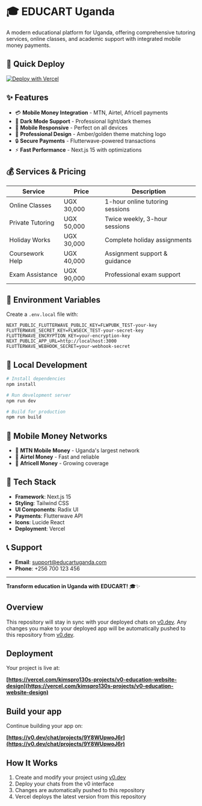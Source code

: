 # 🎓 EDUCART Uganda

A modern educational platform for Uganda, offering comprehensive tutoring services, online classes, and academic support with integrated mobile money payments.

## 🚀 Quick Deploy

[![Deploy with Vercel](https://vercel.com/button)](https://vercel.com/new/clone?repository-url=https://github.com/yourusername/educart-uganda)

## ✨ Features

- 💳 **Mobile Money Integration** - MTN, Airtel, Africell payments
- 🌙 **Dark Mode Support** - Professional light/dark themes
- 📱 **Mobile Responsive** - Perfect on all devices
- 🎨 **Professional Design** - Amber/golden theme matching logo
- 🔒 **Secure Payments** - Flutterwave-powered transactions
- ⚡ **Fast Performance** - Next.js 15 with optimizations

## 💰 Services & Pricing

| Service | Price | Description |
|---------|-------|-------------|
| Online Classes | UGX 30,000 | 1-hour online tutoring sessions |
| Private Tutoring | UGX 50,000 | Twice weekly, 3-hour sessions |
| Holiday Works | UGX 30,000 | Complete holiday assignments |
| Coursework Help | UGX 40,000 | Assignment support & guidance |
| Exam Assistance | UGX 90,000 | Professional exam support |

## 🔧 Environment Variables

Create a `.env.local` file with:

```env
NEXT_PUBLIC_FLUTTERWAVE_PUBLIC_KEY=FLWPUBK_TEST-your-key
FLUTTERWAVE_SECRET_KEY=FLWSECK_TEST-your-secret-key
FLUTTERWAVE_ENCRYPTION_KEY=your-encryption-key
NEXT_PUBLIC_APP_URL=http://localhost:3000
FLUTTERWAVE_WEBHOOK_SECRET=your-webhook-secret
```

## 🚀 Local Development

```bash
# Install dependencies
npm install

# Run development server
npm run dev

# Build for production
npm run build
```

## 📱 Mobile Money Networks

- 📱 **MTN Mobile Money** - Uganda's largest network
- 📱 **Airtel Money** - Fast and reliable
- 📱 **Africell Money** - Growing coverage

## 🎯 Tech Stack

- **Framework**: Next.js 15
- **Styling**: Tailwind CSS
- **UI Components**: Radix UI
- **Payments**: Flutterwave API
- **Icons**: Lucide React
- **Deployment**: Vercel

## 📞 Support

- **Email**: support@educartuganda.com
- **Phone**: +256 700 123 456

---

**Transform education in Uganda with EDUCART!** 🎓✨

## Overview

This repository will stay in sync with your deployed chats on [v0.dev](https://v0.dev).
Any changes you make to your deployed app will be automatically pushed to this repository from [v0.dev](https://v0.dev).

## Deployment

Your project is live at:

**[https://vercel.com/kimspro130s-projects/v0-education-website-design](https://vercel.com/kimspro130s-projects/v0-education-website-design)**

## Build your app

Continue building your app on:

**[https://v0.dev/chat/projects/9Y8WUpwoJ6r](https://v0.dev/chat/projects/9Y8WUpwoJ6r)**

## How It Works

1. Create and modify your project using [v0.dev](https://v0.dev)
2. Deploy your chats from the v0 interface
3. Changes are automatically pushed to this repository
4. Vercel deploys the latest version from this repository
